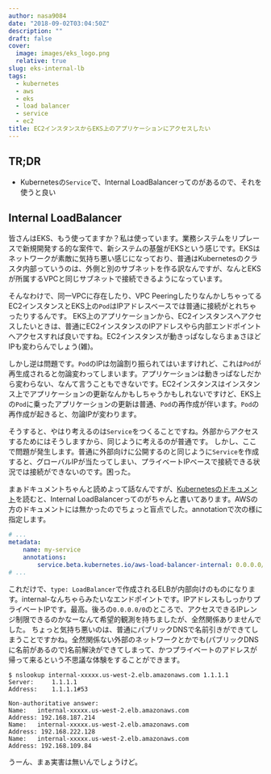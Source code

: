 ```yaml
---
author: nasa9084
date: "2018-09-02T03:04:50Z"
description: ""
draft: false
cover:
  image: images/eks_logo.png
  relative: true
slug: eks-internal-lb
tags:
  - kubernetes
  - aws
  - eks
  - load balancer
  - service
  - ec2
title: EC2インスタンスからEKS上のアプリケーションにアクセスしたい
---
```



## TR;DR

* Kubernetesの`Service`で、Internal LoadBalancerってのがあるので、それを使うと良い

## Internal LoadBalancer

皆さんはEKS、もう使ってますか？私は使っています。業務システムをリプレースで新規開発する的な案件で、新システムの基盤がEKSという感じです。EKSはネットワークが素敵に気持ち悪い感じになっており、普通はKubernetesのクラスタ内部っていうのは、外側と別のサブネットを作る訳なんですが、なんとEKSが所属するVPCと同じサブネットで接続できるようになっています。

そんなわけで、同一VPCに存在したり、VPC PeeringしたりなんかしちゃってるEC2インスタンスとEKS上の`Pod`はIPアドレスベースでは普通に接続がとれちゃったりするんです。
EKS上のアプリケーションから、EC2インスタンスへアクセスしたいときは、普通にEC2インスタンスのIPアドレスやら内部エンドポイントへアクセスすれば良いですね。EC2インスタンスが動きっぱなしならまぁさほどIPも変わらんでしょう(雑)。

しかし逆は問題です。`Pod`のIPは勿論割り振られてはいますけれど、これは`Pod`が再生成されると勿論変わってしまいます。アプリケーションは動きっぱなしだから変わらない、なんて言うこともできないです。EC2インスタンスはインスタンス上でアプリケーションの更新なんかもしちゃうかもしれないですけど、EKS上の`Pod`に乗ったアプリケーションの更新は普通、`Pod`の再作成が伴います。`Pod`の再作成が起きると、勿論IPが変わります。

そうすると、やはり考えるのは`Service`をつくることですね。外部からアクセスするためにはそうしますから、同じように考えるのが普通です。
しかし、ここで問題が発生します。普通に外部向けに公開するのと同じように`Service`を作成すると、グローバルIPが当たってしまい、プライベートIPベースで接続できる状況では接続ができないのです。困った。

まぁドキュメントちゃんと読めよって話なんですが、[Kubernetesのドキュメント](https://kubernetes.io/docs/concepts/services-networking/service/)を読むと、Internal LoadBalancerってのがちゃんと書いてあります。AWSの方のドキュメントには無かったのでちょっと盲点でした。annotationで次の様に指定します。

``` yaml
# ...
metadata:
    name: my-service
    annotations:
        service.beta.kubernetes.io/aws-load-balancer-internal: 0.0.0.0/0
# ...
```

これだけで、`type: LoadBalancer`で作成されるELBが内部向けのものになります。internal-なんちゃらみたいなエンドポイントです。IPアドレスもしっかりプライベートIPです。最高。後ろの`0.0.0.0/0`のところで、アクセスできるIPレンジ制限できるのかなーなんて希望的観測を持ちましたが、全然関係ありませんでした。
ちょっと気持ち悪いのは、普通にパブリックDNSで名前引きができてしまうことですかね。全然関係ない外部のネットワークとかでも(パブリックDNSに名前があるので)名前解決ができてしまって、かつプライベートのアドレスが帰って来るという不思議な体験をすることができます。

``` shell
$ nslookup internal-xxxxx.us-west-2.elb.amazonaws.com 1.1.1.1
Server:		1.1.1.1
Address:	1.1.1.1#53

Non-authoritative answer:
Name:	internal-xxxxx.us-west-2.elb.amazonaws.com
Address: 192.168.187.214
Name:	internal-xxxxx.us-west-2.elb.amazonaws.com
Address: 192.168.222.128
Name:	internal-xxxxx.us-west-2.elb.amazonaws.com
Address: 192.168.109.84
```

うーん、まぁ実害は無いんでしょうけど。

